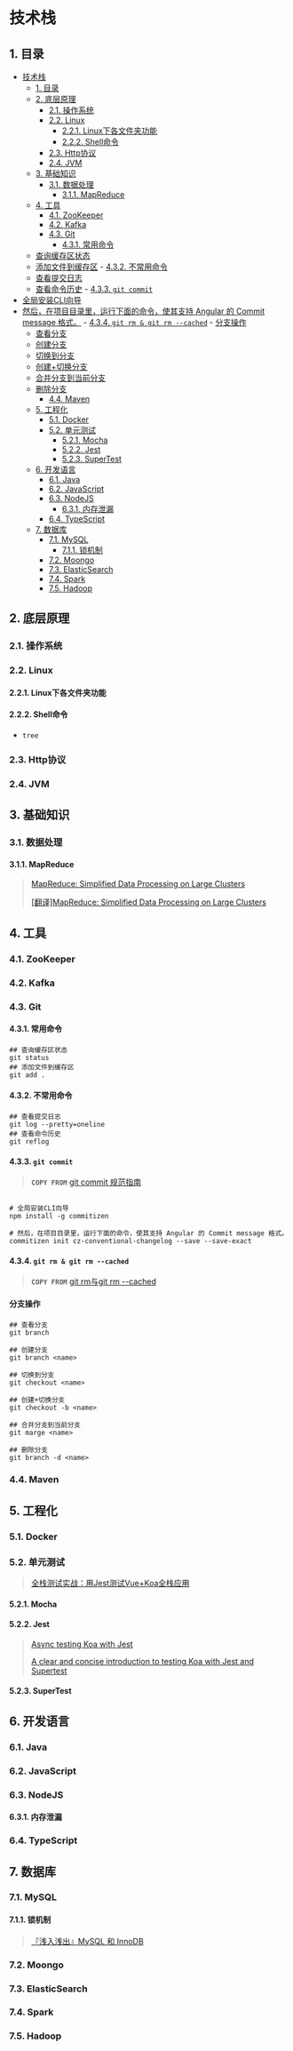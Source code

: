 # 技术栈

## 1. 目录

<!-- TOC depthFrom:2 -->

- [技术栈](#技术栈)
    - [1. 目录](#1-目录)
    - [2. 底层原理](#2-底层原理)
        - [2.1. 操作系统](#21-操作系统)
        - [2.2. Linux](#22-linux)
            - [2.2.1. Linux下各文件夹功能](#221-linux下各文件夹功能)
            - [2.2.2. Shell命令](#222-shell命令)
        - [2.3. Http协议](#23-http协议)
        - [2.4. JVM](#24-jvm)
    - [3. 基础知识](#3-基础知识)
        - [3.1. 数据处理](#31-数据处理)
            - [3.1.1. MapReduce](#311-mapreduce)
    - [4. 工具](#4-工具)
        - [4.1. ZooKeeper](#41-zookeeper)
        - [4.2. Kafka](#42-kafka)
        - [4.3. Git](#43-git)
            - [4.3.1. 常用命令](#431-常用命令)
    - [查询缓存区状态](#查询缓存区状态)
    - [添加文件到缓存区](#添加文件到缓存区)
            - [4.3.2. 不常用命令](#432-不常用命令)
    - [查看提交日志](#查看提交日志)
    - [查看命令历史](#查看命令历史)
            - [4.3.3. `git commit`](#433-git-commit)
- [全局安装CLI向导](#全局安装cli向导)
- [然后，在项目目录里，运行下面的命令，使其支持 Angular 的 Commit message 格式。](#然后在项目目录里运行下面的命令使其支持-angular-的-commit-message-格式)
            - [4.3.4. `git rm & git rm --cached`](#434-git-rm--git-rm---cached)
            - [分支操作](#分支操作)
    - [查看分支](#查看分支)
    - [创建分支](#创建分支)
    - [切换到分支](#切换到分支)
    - [创建+切换分支](#创建切换分支)
    - [合并分支到当前分支](#合并分支到当前分支)
    - [删除分支](#删除分支)
        - [4.4. Maven](#44-maven)
    - [5. 工程化](#5-工程化)
        - [5.1. Docker](#51-docker)
        - [5.2. 单元测试](#52-单元测试)
            - [5.2.1. Mocha](#521-mocha)
            - [5.2.2. Jest](#522-jest)
            - [5.2.3. SuperTest](#523-supertest)
    - [6. 开发语言](#6-开发语言)
        - [6.1. Java](#61-java)
        - [6.2. JavaScript](#62-javascript)
        - [6.3. NodeJS](#63-nodejs)
            - [6.3.1. 内存泄漏](#631-内存泄漏)
        - [6.4. TypeScript](#64-typescript)
    - [7. 数据库](#7-数据库)
        - [7.1. MySQL](#71-mysql)
            - [7.1.1. 锁机制](#711-锁机制)
        - [7.2. Moongo](#72-moongo)
        - [7.3. ElasticSearch](#73-elasticsearch)
        - [7.4. Spark](#74-spark)
        - [7.5. Hadoop](#75-hadoop)

<!-- /TOC -->

## 2. 底层原理

### 2.1. 操作系统

### 2.2. Linux

#### 2.2.1. Linux下各文件夹功能

#### 2.2.2. Shell命令

- `tree`

### 2.3. Http协议

### 2.4. JVM

## 3. 基础知识

### 3.1. 数据处理

#### 3.1.1. MapReduce

> [MapReduce: Simplified Data Processing on Large Clusters](https://ai.google/research/pubs/pub62)
>
> [[翻译]MapReduce: Simplified Data Processing on Large Clusters](https://www.cnblogs.com/fuzhe1989/p/3413457.html)

## 4. 工具

### 4.1. ZooKeeper

### 4.2. Kafka

### 4.3. Git

#### 4.3.1. 常用命令

```git shell
## 查询缓存区状态
git status
## 添加文件到缓存区
git add .
```

#### 4.3.2. 不常用命令

```git shell
## 查看提交日志
git log --pretty=oneline
## 查看命令历史
git reflog
```

#### 4.3.3. `git commit`

> **`COPY FROM`** [git commit 规范指南](https://segmentfault.com/a/1190000009048911)

```git shell

# 全局安装CLI向导
npm install -g commitizen

# 然后，在项目目录里，运行下面的命令，使其支持 Angular 的 Commit message 格式。
commitizen init cz-conventional-changelog --save --save-exact

```

#### 4.3.4. `git rm & git rm --cached`

> **`COPY FROM`** [git rm与git rm --cached](https://www.cnblogs.com/toward-the-sun/p/6599656.html)

#### 分支操作

```git shell
## 查看分支
git branch

## 创建分支
git branch <name>

## 切换到分支
git checkout <name>

## 创建+切换分支
git checkout -b <name>

## 合并分支到当前分支
git marge <name>

## 删除分支
git branch -d <name>
```

### 4.4. Maven

## 5. 工程化

### 5.1. Docker

### 5.2. 单元测试

> [全栈测试实战：用Jest测试Vue+Koa全栈应用](https://blog.csdn.net/itheima_Wujie/article/details/78566617)

#### 5.2.1. Mocha

#### 5.2.2. Jest

> [Async testing Koa with Jest](https://hackernoon.com/async-testing-koa-with-jest-1b6e84521b71)
>
> [A clear and concise introduction to testing Koa with Jest and Supertest](https://www.valentinog.com/blog/testing-api-koa-jest/)

#### 5.2.3. SuperTest

## 6. 开发语言

### 6.1. Java

### 6.2. JavaScript

### 6.3. NodeJS

#### 6.3.1. 内存泄漏

### 6.4. TypeScript

## 7. 数据库

### 7.1. MySQL

#### 7.1.1. 锁机制

> [『浅入浅出』MySQL 和 InnoDB](https://draveness.me/mysql-innodb)

### 7.2. Moongo

### 7.3. ElasticSearch

### 7.4. Spark

### 7.5. Hadoop
